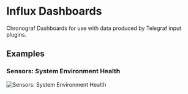 # Influx Dashboards
Chronograf Dashboards for use with data produced by Telegraf input plugins.

## Examples

### Sensors: System Environment Health

![Sensors: System Environment Health](https://user-images.githubusercontent.com/10326954/50735499-6a7cf080-11b0-11e9-95f4-a0aa11ace4a2.png)
